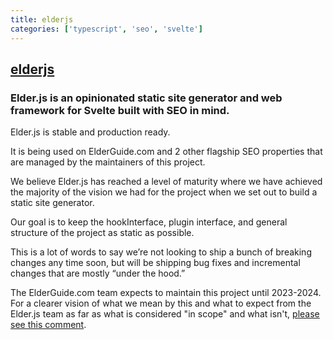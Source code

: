 ```yaml
---
title: elderjs
categories: ['typescript', 'seo', 'svelte']
---
```

## [elderjs](https://github.com/Elderjs/elderjs)

### Elder.js is an opinionated static site generator and web framework for Svelte built with SEO in mind.


Elder.js is stable and production ready.

It is being used on ElderGuide.com and 2 other flagship SEO properties that are managed by the maintainers of this project.

We believe Elder.js has reached a level of maturity where we have achieved the majority of the vision we had for the project when we set out to build a static site generator.

Our goal is to keep the hookInterface, plugin interface, and general structure of the project as static as possible.

This is a lot of words to say we’re not looking to ship a bunch of breaking changes any time soon, but will be shipping bug fixes and incremental changes that are mostly “under the hood.”

The ElderGuide.com team expects to maintain this project until 2023-2024. For a clearer vision of what we mean by this and what to expect from the Elder.js team as far as what is considered "in scope" and what isn't, [please see this comment](https://github.com/Elderjs/elderjs/issues/31#issuecomment-690694857).
